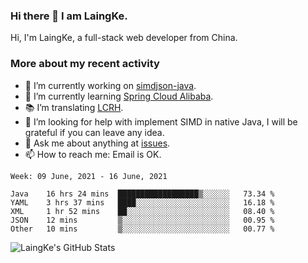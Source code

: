 ### Hi there 👋 I am LaingKe.

Hi, I'm LaingKe, a full-stack web developer from China.

### More about my recent activity

- 🔭 I’m currently working on [simdjson-java](https://github.com/laingke/simdjson-java).
- 🌱 I’m currently learning [Spring Cloud Alibaba](https://github.com/alibaba/spring-cloud-alibaba).
- :books: I’m translating [LCRH](https://github.com/LCTT/LCRH).
- 🤔 I’m looking for help with implement SIMD in native Java, I will be grateful if you can leave any idea.
- 💬 Ask me about anything at [issues](https://github.com/laingke/laingke/issues).
- 📫 How to reach me: Email is OK.

<!--START_SECTION:waka-->
```text
Week: 09 June, 2021 - 16 June, 2021

Java    16 hrs 24 mins  ██████████████████▒░░░░░░   73.34 % 
YAML    3 hrs 37 mins   ████░░░░░░░░░░░░░░░░░░░░░   16.18 % 
XML     1 hr 52 mins    ██░░░░░░░░░░░░░░░░░░░░░░░   08.40 % 
JSON    12 mins         ▒░░░░░░░░░░░░░░░░░░░░░░░░   00.95 % 
Other   10 mins         ▒░░░░░░░░░░░░░░░░░░░░░░░░   00.77 % 
```
<!--END_SECTION:waka-->

![LaingKe's GitHub Stats](https://github-readme-stats.vercel.app/api?username=laingke&show_icons=true&theme=nightowl&count_private=true)
